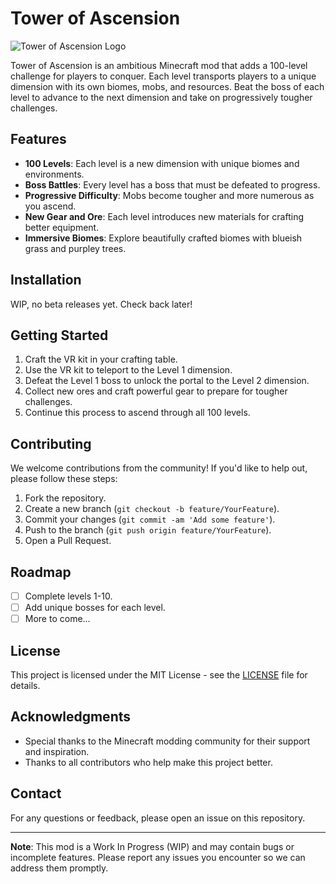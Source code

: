 # Tower of Ascension

![Tower of Ascension Logo]('./logo.webp')

Tower of Ascension is an ambitious Minecraft mod that adds a 100-level challenge for players to conquer. Each level transports players to a unique dimension with its own biomes, mobs, and resources. Beat the boss of each level to advance to the next dimension and take on progressively tougher challenges.

## Features

- **100 Levels**: Each level is a new dimension with unique biomes and environments.
- **Boss Battles**: Every level has a boss that must be defeated to progress.
- **Progressive Difficulty**: Mobs become tougher and more numerous as you ascend.
- **New Gear and Ore**: Each level introduces new materials for crafting better equipment.
- **Immersive Biomes**: Explore beautifully crafted biomes with blueish grass and purpley trees.

## Installation

WIP, no beta releases yet. Check back later!

## Getting Started

1. Craft the VR kit in your crafting table.
2. Use the VR kit to teleport to the Level 1 dimension.
3. Defeat the Level 1 boss to unlock the portal to the Level 2 dimension.
4. Collect new ores and craft powerful gear to prepare for tougher challenges.
5. Continue this process to ascend through all 100 levels.

## Contributing

We welcome contributions from the community! If you'd like to help out, please follow these steps:

1. Fork the repository.
2. Create a new branch (`git checkout -b feature/YourFeature`).
3. Commit your changes (`git commit -am 'Add some feature'`).
4. Push to the branch (`git push origin feature/YourFeature`).
5. Open a Pull Request.

## Roadmap

- [ ] Complete levels 1-10.
- [ ] Add unique bosses for each level.
- [ ] More to come...

## License

This project is licensed under the MIT License - see the [LICENSE](LICENSE) file for details.

## Acknowledgments

- Special thanks to the Minecraft modding community for their support and inspiration.
- Thanks to all contributors who help make this project better.

## Contact

For any questions or feedback, please open an issue on this repository.

---

**Note**: This mod is a Work In Progress (WIP) and may contain bugs or incomplete features. Please report any issues you encounter so we can address them promptly.
